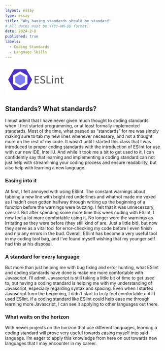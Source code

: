 ```yaml
---
layout: essay
type: essay
title: "Why having standards should be standard"
# All dates must be YYYY-MM-DD format!
date: 2024-2-8
published: true
labels:
  - Coding Standards
  - Language Skills
---
```

<img width="200px" class="rounded float-start pe-4" src="../img/javascript/b9eb9c00-5aad-11eb-8099-f39fa4a1c7c7.png">

## Standards? What standards?

I must admit that I have never given much thought to coding standards when I first started programming, or at least formally implemented standards. Most of the time, what passed as “standards” for me was simply making sure to tab my new lines whenever necessary, and not a thought more on the rest of my code. It wasn’t until I started this class that I was introduced to proper coding standards with the introduction of ESlint for use with our new IDE, IntelliJ. And while it took me a bit to get used to it, I can confidently say that learning and implementing a coding standard can not just help with streamlining your coding process and ensure readability, but also help with learning a new language.

### Easing into it

At first, I felt annoyed with using ESlint. The constant warnings about tabbing a new line with bright red underlines and whatnot made me vexed as I hadn’t even gotten halfway through writing up the beginning of a function before the warnings were buzzing. I felt that it was unnecessary, overall. But after spending some more time this week coding with ESlint, I now feel a lot more comfortable using it. No longer were the warnings as irritating as they were before (they still kind of are. Just a little bit), but now they serve as a vital tool for error-checking my code before I even finish and nip any errors in the bud. Overall, ESlint has become a very useful tool in my coding tool bag, and I’ve found myself wishing that my younger self had this at his disposal.

### A standard for every language

But more than just helping me with bug fixing and error hunting, what ESlint and coding standards have done is make me more comfortable with Javascript. I’ll admit, Javascript is still taking a little bit of time to get used to, but having a coding standard is helping me with my understanding of Javascript, especially regarding syntax and spacing. Even when I started Javascript from the beginning, I didn’t start to truly feel comfortable until I used ESlint. If a coding standard like ESlint could help ease me through learning more Javascript, I can see it applying to other languages out there.

### What waits on the horizon

With newer projects on the horizon that use different languages, learning a coding standard will prove very useful towards easing myself into said language. I’m eager to apply this knowledge from here on out towards new languages that I may encounter in my career.
